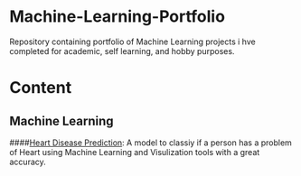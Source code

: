 # Machine-Learning-Portfolio
Repository containing portfolio of Machine Learning projects i hve completed for academic, self learning, and hobby purposes.

# Content
## Machine Learning
####[Heart Disease Prediction](https://github.com/ishanshub/Machine-Learning-Portfolio/tree/main/HeartDiseasePrediction):
A model to classiy if a person has a problem of Heart using Machine Learning and Visulization tools with a great accuracy.
